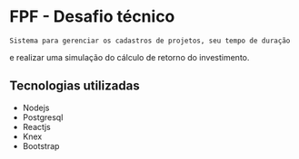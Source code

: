# FPF - Desafio técnico

    Sistema para gerenciar os cadastros de projetos, seu tempo de duração
e realizar uma simulação do cálculo de retorno do investimento.


## Tecnologias utilizadas

 * Nodejs
 * Postgresql
 * Reactjs
 * Knex
 * Bootstrap

